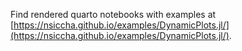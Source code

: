 Find rendered quarto notebooks with examples at [https://nsiccha.github.io/examples/DynamicPlots.jl/](https://nsiccha.github.io/examples/DynamicPlots.jl/).